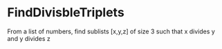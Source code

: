 # FindDivisbleTriplets
From a list of numbers, find sublists [x,y,z] of size 3 such that x divides y and y divides z
